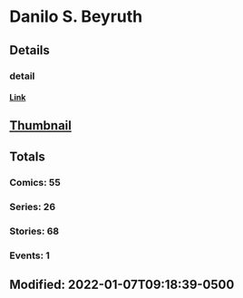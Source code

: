 # Danilo S. Beyruth 
## Details
### detail
#### [Link](http://marvel.com/comics/creators/12790/danilo_s_beyruth?utm_campaign=apiRef&utm_source=225578a89fc76f3d20fbffda5d17a88d)
## [Thumbnail](http://i.annihil.us/u/prod/marvel/i/mg/b/40/image_not_available.jpg)
## Totals
### Comics: 55
### Series: 26
### Stories: 68
### Events: 1
## Modified: 2022-01-07T09:18:39-0500